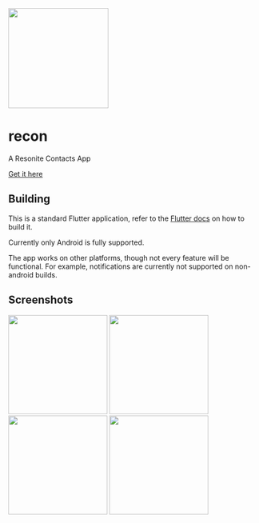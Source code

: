 <img src="https://github.com/Nutcake/recon/raw/main/assets/images/logo512.png" width="200"/>

# recon

A Resonite Contacts App

[Get it here](https://github.com/Nutcake/recon/releases/latest)

## Building

This is a standard Flutter application, refer to the [Flutter docs](https://docs.flutter.dev/get-started/install) on how to build it.

Currently only Android is fully supported.

The app works on other platforms, though not every feature will be functional.
For example, notifications are currently not supported on non-android builds.

## Screenshots

<img src="https://github.com/Nutcake/recon/assets/10452593/a46ccf8a-0a9f-4518-98e6-84fad2d7bf26" width=198/> <img src="https://github.com/Nutcake/recon/assets/10452593/5d158f58-cd27-4a68-abf3-9068e92b6a82" width=198/> <img src="https://github.com/Nutcake/recon/assets/10452593/f2ce95ef-e513-46cb-9654-31e74cdc7c09" width=198/> <img src="https://github.com/Nutcake/recon/assets/10452593/58ef5e5e-1b53-4a47-92f8-bcbcba7a1e86" width=198/>
